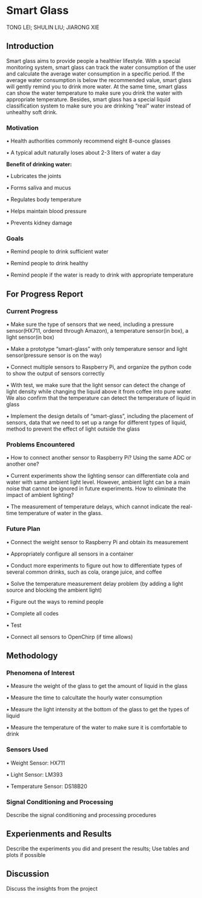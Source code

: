 # Smart Glass
TONG LEI; SHULIN LIU; JIARONG XIE

<h2>Introduction</h2>
<p>Smart glass aims to provide people a healthier lifestyle. With a special monitoring system, smart glass can track the water consumption of the user and calculate the average water consumption in a specific period. If the average water consumption is below the recommended value, smart glass will gently remind you to drink more water. At the same time, smart glass can show the water temperature to make sure you drink the water with appropriate temperature. Besides, smart glass has a special liquid classification system to make sure you are drinking “real” water instead of unhealthy soft drink.<p>
  
<h3>Motivation</h3>
<p>• Health authorities commonly recommend eight 8-ounce glasses<p>
<p>• A typical adult naturally loses about 2-3 liters of water a day<p>
<p><b>Benefit of drinking water:</b></p>
<p>• Lubricates the joints</p>
<p>• Forms saliva and mucus</p>
<p>• Regulates body temperature</p>
<p>• Helps maintain blood pressure</p>
<p>• Prevents kidney damage</p>

<h3>Goals</h3>
<p>• Remind people to drink sufficient water</p>
<p>• Remind people to drink healthy</p>
<p>• Remind people if the water is ready to drink with appropriate temperature</p>

<h2>For Progress Report</h2>
<h3>Current Progress</h3>
<p>• Make sure the type of sensors that we need, including a pressure sensor(HX711, ordered through Amazon), a temperature sensor(in box), a light sensor(in box)</p>
<p>• Make a prototype “smart-glass” with only temperature sensor and light sensor(pressure sensor is on the way)</p> 
<p>• Connect multiple sensors to Raspberry Pi, and organize the python code to show the output of sensors correctly</p>
<p>• With test, we make sure that the light sensor can detect the change of light density while changing the liquid above it from coffee into pure water. We also confirm that the temperature can detect the temperature of liquid in glass</p>
<p>• Implement the design details of “smart-glass”, including the placement of sensors, data that we need to set up a range for different types of liquid, method to prevent the effect of light outside the glass</p>

<h3>Problems Encountered</h3>
<p>• How to connect another sensor to Raspberry Pi? Using the same ADC or another one?</p>
<p>• Current experiments show the lighting sensor can differentiate cola and water with same ambient light level. However, ambient light can be a main noise that cannot be ignored in future experiments. How to eliminate the impact of ambient lighting?</p>
<p>• The measurement of temperature delays, which cannot indicate the real-time temperature of water in the glass.</p>

<h3>Future Plan</h3>
<p>• Connect the weight sensor to Raspberry Pi and obtain its measurement</p>
<p>• Appropriately configure all sensors in a container</p>
<p>• Conduct more experiments to figure out how to differentiate types of several common drinks, such as cola, orange juice, and coffee</p>
<p>• Solve the temperature measurement delay problem (by adding a light source and blocking the ambient light)</p>
<p>• Figure out the ways to remind people</p>
<p>• Complete all codes</p>
<p>• Test</p>
<p>• Connect all sensors to OpenChirp (if time allows)</p>

<h2>Methodology</h2>
<h3>Phenomena of Interest</h3>
<p>• Measure the weight of the glass to get the amount of liquid in the glass</p>
<p>• Measure the time to calcultate the hourly water consumption</p>
<p>• Measure the light intensity at the bottom of the glass to get the types of liquid</p>
<p>• Measure the temperature of the water to make sure it is comfortable to drink</p>

<h3>Sensors Used</h3>
<p>• Weight Sensor: HX711</p>
<p>• Light Sensor: LM393</p>
<p>• Temperature Sensor: DS18B20</p>

<h3>Signal Conditioning and Processing</h3>
<p>Describe the signal conditioning and processing procedures</p>

<h2>Experienments and Results</h2>
<p>Describe the experiments you did and present the results; Use tables and plots if possible</p>

<h2>Discussion</h2>
<p>Discuss the insights from the project</p>

